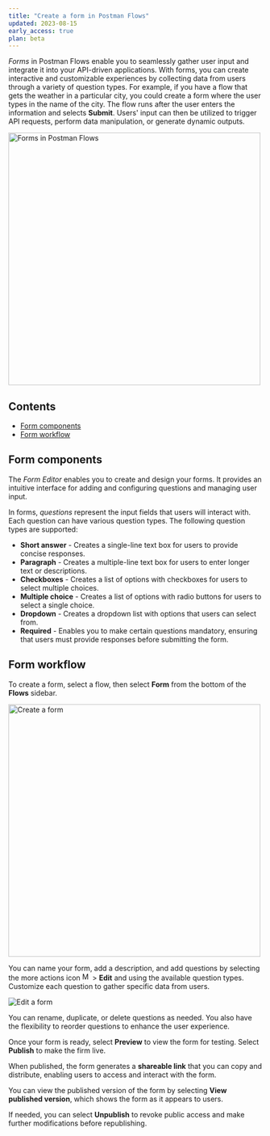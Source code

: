 ```yaml
---
title: "Create a form in Postman Flows"
updated: 2023-08-15
early_access: true
plan: beta
---
```


_Forms_ in Postman Flows enable you to seamlessly gather user input and integrate it into your API-driven applications. With forms, you can create interactive and customizable experiences by collecting data from users through a variety of question types. For example, if you have a flow that gets the weather in a particular city, you could create a form where the user types in the name of the city. The flow runs after the user enters the information and selects **Submit**. Users' input can then be utilized to trigger API requests, perform data manipulation, or generate dynamic outputs.

<img alt="Forms in Postman Flows" src="https://assets.postman.com/postman-docs/v10/flows-form-hero-v10.jpg" width="500px">

## Contents

* [Form components](#form-components)
* [Form workflow](#form-workflow)

## Form components

The _Form Editor_ enables you to create and design your forms. It provides an intuitive interface for adding and configuring questions and managing user input.

In forms, _questions_ represent the input fields that users will interact with. Each question can have various question types. The following question types are supported:

* **Short answer** - Creates a single-line text box for users to provide concise responses.
* **Paragraph** - Creates a multiple-line text box for users to enter longer text or descriptions.
* **Checkboxes** - Creates a list of options with checkboxes for users to select multiple choices.
* **Multiple choice** - Creates a list of options with radio buttons for users to select a single choice.
* **Dropdown** - Creates a dropdown list with options that users can select from.
* **Required** - Enables you to make certain questions mandatory, ensuring that users must provide responses before submitting the form.

## Form workflow

To create a form, select a flow, then select **Form** from the bottom of the **Flows** sidebar.

<img alt="Create a form" src="https://assets.postman.com/postman-docs/v10/flows-create-form-v10.jpg" width="500px">

You can name your form, add a description, and add questions by selecting the more actions icon <img alt="More actions icon" src="https://assets.postman.com/postman-docs/icon-more-actions-v9.jpg#icon" width="16px"> > **Edit** and using the available question types. Customize each question to gather specific data from users.

<img src="https://assets.postman.com/postman-docs/v10/flows-edit-form-v10.gif" alt="Edit a form" fetchpriority="low" loading="lazy" >

You can rename, duplicate, or delete questions as needed. You also have the flexibility to reorder questions to enhance the user experience.

Once your form is ready, select **Preview** to view the form for testing. Select **Publish** to make the firm live.

When published, the form generates a **shareable link** that you can copy and distribute, enabling users to access and interact with the form.

You can view the published version of the form by selecting **View published version**, which shows the form as it appears to users.

If needed, you can select **Unpublish** to revoke public access and make further modifications before republishing.
